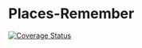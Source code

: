 # Places-Remember

[![Coverage Status](https://coveralls.io/repos/github/MarinaKonovalova/Places-Remember/badge.svg)](https://coveralls.io/github/MarinaKonovalova/Places-Remember)
